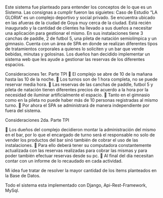 Este sistema fue planteado para entender los conceptos de lo que es un Sistema.
Las consignas a cumplir fueron las siguietes:
Caso de Estudio
“LA GLORIA” es un complejo deportivo y social privado. Se encuentra ubicado en las afueras de la ciudad de Goya muy cerca de la ciudad. Está recién inaugurado y la cantidad de clientes ha llevado a sus dueños a necesitar una aplicación para gestionar el mismo.
En sus instalaciones tiene 3 canchas de paddle, 2 de futbol 5, una pileta de natación semiolímpica y un gimnasio.
Cuenta con un área de SPA en donde se realizan diferentes tipos de tratamientos corporales a quienes lo soliciten y un bar que vende bebidas, minutas y golosinas.
Los dueños han decidido implementar un sistema web que les ayude a gestionar las reservas de los diferentes espacios.

Consideraciones 1er. Parte TPI
	El complejo se abre de 10 de la mañana hasta las 10 de la noche.
	Los turnos son de 1 hora completa, no se puede reservar media hora.
	Las reservas de las canchas de paddle, futbol 5 y pileta de natación tienen diferentes precios de acuerdo a la hora por la necesidad de iluminar artificialmente el espacio.
	Tanto en el gimnasio como en la pileta no puede haber más de 10 personas registradas al mismo turno.
	Por ahora el SPA se administrará de manera independiente por fuera del sistema.

Consideraciones 2da. Parte TPI

	Los dueños del complejo decidieron montar la administración del mismo en el bar, por lo que el encargado de turno será el responsable no solo de vender los productos del bar sinó también de cobrar el uso de las instalaciones.
	Para ello deberá tener su computadora constantemente actualizada con las reservas realizadas para cobrar las mismas y para poder también efectuar reservas desde su pc. 
	Al final del día necesitan contar con un informe de lo recaudado en cada actividad.

Mi idea fue tratar de resolver la mayor cantidad de los items planteados en la Base de Datos.

Todo el sistema esta implementado con Django, Api-Rest-Framework, MySql.

